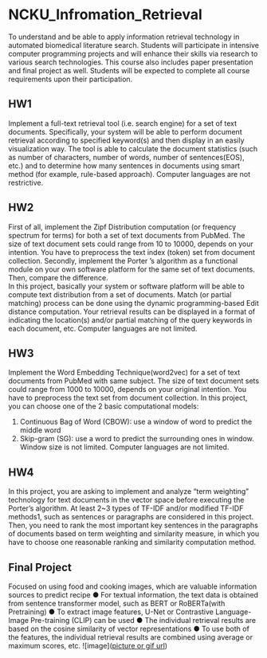 # NCKU_Infromation_Retrieval
To understand and be able to apply information retrieval technology in automated biomedical literature search. Students will participate in intensive computer programming projects and will enhance their skills via research to various search technologies. This course also includes paper presentation and final project as well. Students will be expected to complete all course requirements upon their participation.

## HW1
Implement a full-text retrieval tool (i.e. search engine) for a set of text documents. Specifically, your system will be able to perform document retrieval according to specified keyword(s) and then display in an easily visualization way. The tool is able to calculate the document statistics (such as number of characters, number of words, number of sentences(EOS), etc.) and to determine how many sentences in documents using smart method (for example, rule-based approach). Computer languages are not restrictive.

## HW2
First of all, implement the Zipf Distribution computation (or frequency spectrum for terms) for both a set of text documents from PubMed. The size of text document sets could range from 10 to 10000, depends on your intention. You have to preprocess the text index (token) set from document collection. Secondly, implement the Porter ’s algorithm as a functional module on your own software platform for the same set of text documents. Then, compare the difference.  
In this project, basically your system or software platform will be able to compute text distribution from a set of documents. Match (or partial matching) process can be done using the dynamic programming-based Edit distance computation. Your retrieval results can be displayed in a format of indicating the location(s) and/or partial matching of the query keywords in each document, etc. Computer languages are not limited.

## HW3
Implement the Word Embedding Technique(word2vec) for a set of text documents from PubMed with same subject. The size of text document sets could range from 1000 to 10000, depends on your original intention. You have to preprocess the text set from document collection. 
In this project, you can choose one of the 2 basic computational models: 
1. Continuous Bag of Word (CBOW): use a window of word to predict the middle word
2. Skip-gram (SG): use a word to predict the surrounding ones in window.  Window size is not limited. Computer languages are not limited.

## HW4
In this project, you are asking to implement and analyze “term weighting” technology for text documents in the vector space before executing the Porter’s algorithm. At least 2~3 types of TF-IDF and/or modified TF-IDF methods1, such as sentences or paragraphs are considered in this project. Then, you need to rank the most important key sentences in the paragraphs of documents based on term weighting and similarity measure, in which you have to choose one reasonable ranking and similarity computation method. 

## Final Project

Focused on using food and cooking images, which are valuable information sources to predict recipe 
● For textual information, the text data is obtained from sentence transformer model, such as BERT or RoBERTa(with Pretraining) 
● To extract image features, U-Net or Contrastive Language-Image Pre-training (CLIP) can be used 
● The individual retrieval results are based on the cosine similarity of vector representations 
● To use both of the features, the individual retrieval results are combined using average or maximum scores, etc. 
![image]([picture or gif url](https://github.com/Azure0413/NCKU_Infromation_Retrieval/blob/main/info.png))
